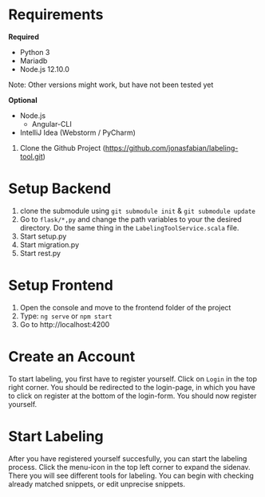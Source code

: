 # Requirements
**Required**
* Python 3
* Mariadb
* Node.js 12.10.0

Note: Other versions might work, but have not been tested yet

**Optional**
* Node.js
  * Angular-CLI
* IntelliJ Idea (Webstorm / PyCharm)

1. Clone the Github Project (https://github.com/jonasfabian/labeling-tool.git)

# Setup Backend

1. clone the submodule using `git submodule init` & `git submodule update` 
1. Go to `flask/*,py` and change the path variables to your the desired directory. Do the same thing in the `LabelingToolService.scala` file.
1. Start setup.py
1. Start migration.py
1. Start rest.py


# Setup Frontend

1. Open the console and move to the frontend folder of the project
1. Type: `ng serve` or `npm start`
1. Go to http://localhost:4200

# Create an Account
To start labeling, you first have to register yourself. Click on `Login` in the top right corner. You should be redirected to the login-page, in which you have to click on register at the bottom of the login-form. You should now register yourself.

# Start Labeling
After you have registered yourself succesfully, you can start the labeling process. Click the menu-icon in the top left corner to expand the sidenav. There you will see different tools for labeling. You can begin with checking already matched snippets, or edit unprecise snippets.
